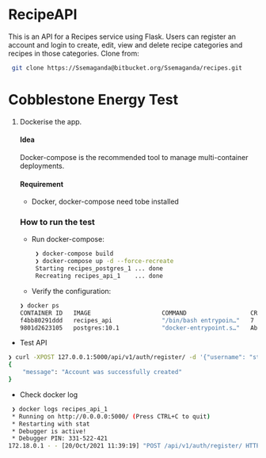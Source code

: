 # RecipeAPI

This is an API for a Recipes service using Flask. Users can register an account and login to create, edit, view and delete recipe categories and recipes in those categories.
Clone from:
   ```bash
    git clone https://Ssemaganda@bitbucket.org/Ssemaganda/recipes.git
   ```

# Cobblestone Energy Test
1. Dockerise the app.
   #### Idea  
   Docker-compose is the recommended tool to manage multi-container deployments.
   #### Requirement
   * Docker, docker-compose need tobe installed
   ### How to run the test
   * Run docker-compose: 
       ``` bash
        ❯ docker-compose build
        ❯ docker-compose up -d --force-recreate
        Starting recipes_postgres_1 ... done
        Recreating recipes_api_1    ... done
       ```      
   * Verify the configuration:
   ```bash
   ❯ docker ps                
   CONTAINER ID   IMAGE                    COMMAND                  CREATED             STATUS         PORTS                                       NAMES
   f4bb80291ddd   recipes_api              "/bin/bash entrypoin…"   7 minutes ago       Up 7 minutes   0.0.0.0:5000->5000/tcp, :::5000->5000/tcp   recipes_api_1
   9801d2623105   postgres:10.1            "docker-entrypoint.s…"   About an hour ago   Up 7 minutes   0.0.0.0:5432->5432/tcp, :::5432->5432/tcp   recipes_postgres_1
   ```
  * Test API
  ```bash
  ❯ curl -XPOST 127.0.0.1:5000/api/v1/auth/register/ -d '{"username": "steven_test", "password":"testing", "email":"tuanphan@testmail.com"}' -H "Content-Type: application/json"  
  {
      "message": "Account was successfully created"
  }
  ```
  * Check docker log
  ```bash
   ❯ docker logs recipes_api_1
   * Running on http://0.0.0.0:5000/ (Press CTRL+C to quit)
   * Restarting with stat
   * Debugger is active!
   * Debugger PIN: 331-522-421
  172.18.0.1 - - [20/Oct/2021 11:39:19] "POST /api/v1/auth/register/ HTTP/1.1" 201 -
  ```
